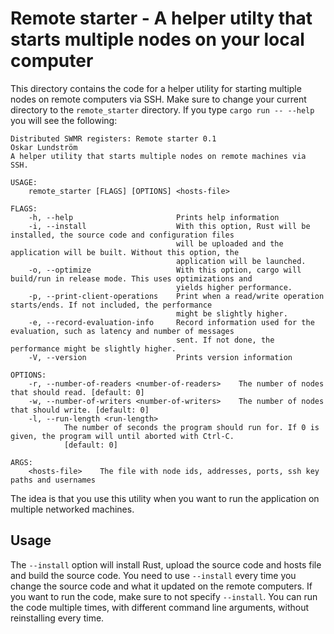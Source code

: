 
# Remote starter - A helper utilty that starts multiple nodes on your local computer

This directory contains the code for a helper utility for starting multiple nodes on remote computers via SSH. Make sure to change your current directory to the `remote_starter` directory. If you type `cargo run -- --help` you will see the following:

```
Distributed SWMR registers: Remote starter 0.1
Oskar Lundström
A helper utility that starts multiple nodes on remote machines via SSH.

USAGE:
    remote_starter [FLAGS] [OPTIONS] <hosts-file>

FLAGS:
    -h, --help                       Prints help information
    -i, --install                    With this option, Rust will be installed, the source code and configuration files
                                     will be uploaded and the application will be built. Without this option, the
                                     application will be launched.
    -o, --optimize                   With this option, cargo will build/run in release mode. This uses optimizations and
                                     yields higher performance.
    -p, --print-client-operations    Print when a read/write operation starts/ends. If not included, the performance
                                     might be slightly higher.
    -e, --record-evaluation-info     Record information used for the evaluation, such as latency and number of messages
                                     sent. If not done, the performance might be slightly higher.
    -V, --version                    Prints version information

OPTIONS:
    -r, --number-of-readers <number-of-readers>    The number of nodes that should read. [default: 0]
    -w, --number-of-writers <number-of-writers>    The number of nodes that should write. [default: 0]
    -l, --run-length <run-length>
            The number of seconds the program should run for. If 0 is given, the program will until aborted with Ctrl-C.
            [default: 0]

ARGS:
    <hosts-file>    The file with node ids, addresses, ports, ssh key paths and usernames
```

The idea is that you use this utility when you want to run the application on multiple networked machines.

## Usage

The `--install` option will install Rust, upload the source code and hosts file and build the source code. You need to use `--install` every time you change the source code and what it updated on the remote computers. If you want to run the code, make sure to not specify `--install`. You can run the code multiple times, with different command line arguments, without reinstalling every time.